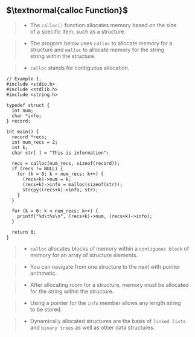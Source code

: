 ## $\textnormal{calloc Function}$

> - The `calloc()` function allocates memory based on the size <br />
    of a specific item, such as a structure.

> - The program below uses `calloc` to allocate memory for a <br />
    structure and `malloc` to allocate memory for the string <br />
    string within the structure.

> - `calloc` stands for contiguous allocation.

```plaintext
// Example 1.
#include <stdio.h>
#include <stdlib.h>
#include <string.h>

typedef struct {
  int num;
  char *info;
} record;

int main() {
  record *recs;
  int num_recs = 2;
  int k;
  char str[ ] = "This is information";

  recs = calloc(num_recs, sizeof(record));
  if (recs != NULL) {
    for (k = 0; k < num_recs; k++) {
      (recs+k)->num = k;
      (recs+k)->info = malloc(sizeof(str));
      strcpy((recs+k)->info, str);
    }
  }

  for (k = 0; k < num_recs; k++) {
    printf("%d\t%s\n", (recs+k)->num, (recs+k)->info);
  }

  return 0;
}
```

> - `calloc` allocates blocks of memory within a `contiguous block` of <br />
    memory for an array of structure elements.

> - You can navigate from one structure to the next with pointer arithmetic.

> - After allocating room for a structure, memory must be allocated <br />
    for the string within the structure.

> - Using a pointer for the `info` member allows any length string <br />
    to be stored.

> - Dynamically allocated structures are the basis of `linked lists` <br />
    and `binary trees` as well as other data structures.
